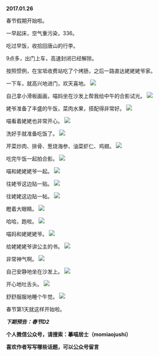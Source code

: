 
          
**2017.01.26**

春节假期开始啦。

一早起床，空气重污染，336。

吃过早饭，收拾回唐山的行李。

9点多，出门上车，高速封闭已经解除。

按照惯例，在宝坻收费站吃了个烤肠，之后一路直达姥姥姥爷家。

一下车，就高兴地进门，欢天喜地。
![](http://wx3.sinaimg.cn/large/627d9660ly1fc447cka4tj20yg0mzn0m.jpg)


自己拿小滑板画画，喵妈坐在沙发上帮我给中午的合影试光。
![](http://wx3.sinaimg.cn/large/627d9660ly1fc44796mn5j20yg0mzgs2.jpg)


姥爷准备了丰盛的午饭，菜肉水果，搭配得非常好。
![](http://wx3.sinaimg.cn/large/627d9660ly1fc447dobv2j20yg0mzwjo.jpg)


喵看着姥姥也非常开心。
![](http://wx3.sinaimg.cn/large/627d9660ly1fc4479hj90j20yg0mzwj0.jpg)


洗好手就准备吃饭了。
![](http://wx3.sinaimg.cn/large/627d9660ly1fc447a8fh8j20yg0mzaem.jpg)


芹菜炒肉、排骨、葱烧海参、油菜虾仁、鸡翅。
![](http://wx3.sinaimg.cn/large/627d9660ly1fc447fj0r5j20yg0mztex.jpg)


吃完午饭一起拍合影。
![](http://wx3.sinaimg.cn/large/627d9660ly1fc447bxy9gj20yg0mz431.jpg)


喵和姥姥姥爷一起。
![](http://wx3.sinaimg.cn/large/627d9660ly1fc447lofetj20yg0mzwk9.jpg)


往姥爷这边贴一贴。
![](http://wx3.sinaimg.cn/large/627d9660ly1fc447eywn0j20yg0mztej.jpg)


往姥姥这边贴一帖。
![](http://wx3.sinaimg.cn/large/627d9660ly1fc447fyleuj20yg0mzq8a.jpg)


瞪着大眼睛。
![](http://wx3.sinaimg.cn/large/627d9660ly1fc44785pyxj20yg0mzgpw.jpg)


哈哈，跑啦。
![](http://wx3.sinaimg.cn/large/627d9660ly1fc447i161xj20yg0mztbu.jpg)


喵妈和姥姥姥爷。
![](http://wx3.sinaimg.cn/large/627d9660ly1fc447gqtmej20yg0mz0y3.jpg)


给姥姥姥爷讲公主的书。
![](http://wx3.sinaimg.cn/large/627d9660ly1fc447kf4gjj20yg0mzwks.jpg)


非常神气啊。
![](http://wx3.sinaimg.cn/large/627d9660ly1fc447pms18j20yg0mzjxc.jpg)


自己安静地坐在沙发上。
![](http://wx3.sinaimg.cn/large/627d9660ly1fc447e7cadj20yg0mzgoz.jpg)


开心地吐舌头。
![](http://wx3.sinaimg.cn/large/627d9660ly1fc447c9qczj20yg0mz0w9.jpg)


舒舒服服地睡个午觉。
![](http://wx3.sinaimg.cn/large/627d9660ly1fc4478v79jj20yg0puwjf.jpg)


春节第1天就这样开始啦。


***下期预告：春节D2***


**个人微信公众号，请搜索：摹喵居士（momiaojushi）**

**喜欢作者写写哪些话题，可以公众号留言**

        
